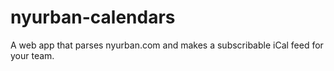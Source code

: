 nyurban-calendars
=================

A web app that parses nyurban.com and makes a subscribable iCal feed for your team.